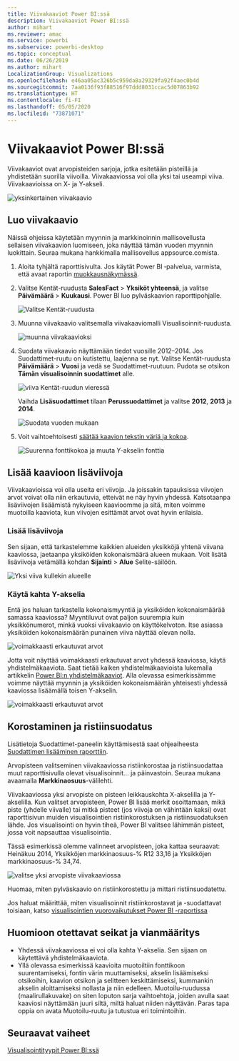 ```yaml
---
title: Viivakaaviot Power BI:ssä
description: Viivakaaviot Power BI:ssä
author: mihart
ms.reviewer: amac
ms.service: powerbi
ms.subservice: powerbi-desktop
ms.topic: conceptual
ms.date: 06/26/2019
ms.author: mihart
LocalizationGroup: Visualizations
ms.openlocfilehash: e46aa05ac326b5c959da8a29329fa92f4aec0b4d
ms.sourcegitcommit: 7aa0136f93f88516f97ddd8031ccac5d07863b92
ms.translationtype: HT
ms.contentlocale: fi-FI
ms.lasthandoff: 05/05/2020
ms.locfileid: "73871071"
---
```

# <a name="line-charts-in-power-bi"></a>Viivakaaviot Power BI:ssä
Viivakaaviot ovat arvopisteiden sarjoja, jotka esitetään pisteillä ja yhdistetään suorilla viivoilla. Viivakaaviossa voi olla yksi tai useampi viiva. Viivakaavioissa on X- ja Y-akseli. 

![yksinkertainen viivakaavio](media/power-bi-line-charts/power-bi-line.png)

## <a name="create-a-line-chart"></a>Luo viivakaavio
Näissä ohjeissa käytetään myynnin ja markkinoinnin mallisovellusta sellaisen viivakaavion luomiseen, joka näyttää tämän vuoden myynnin luokittain. Seuraa mukana hankkimalla mallisovellus appsource.comista.

1. Aloita tyhjältä raporttisivulta. Jos käytät Power BI ‑palvelua, varmista, että avaat raportin [muokkausnäkymässä](../service-interact-with-a-report-in-editing-view.md).

2. Valitse Kentät-ruudusta **SalesFact** \> **Yksiköt yhteensä**, ja valitse **Päivämäärä** > **Kuukausi**.  Power BI luo pylväskaavion raporttipohjalle.

    ![Valitse Kentät-ruudusta](media/power-bi-line-charts/power-bi-step1.png)

4. Muunna viivakaavio valitsemalla viivakaaviomalli Visualisoinnit-ruudusta. 

    ![muunna viivakaavioksi](media/power-bi-line-charts/power-bi-convert-to-line.png)
   

4. Suodata viivakaavio näyttämään tiedot vuosille 2012–2014. Jos Suodattimet-ruutu on kutistettu, laajenna se nyt. Valitse Kentät-ruudusta **Päivämäärä** \> **Vuosi** ja vedä se Suodattimet-ruutuun. Pudota se otsikon **Tämän visualisoinnin suodattimet** alle. 
     
    ![viiva Kentät-ruudun vieressä](media/power-bi-line-charts/power-bi-year-filter.png)

    Vaihda **Lisäsuodattimet** tilaan **Perussuodattimet** ja valitse **2012**, **2013** ja **2014**.

    ![Suodata vuoden mukaan](media/power-bi-line-charts/power-bi-filter-year.png)

6. Voit vaihtoehtoisesti [säätää kaavion tekstin väriä ja kokoa](power-bi-visualization-customize-title-background-and-legend.md). 

    ![Suurenna fonttikokoa ja muuta Y-akselin fonttia](media/power-bi-line-charts/power-bi-line-3years.png)

## <a name="add-additional-lines-to-the-chart"></a>Lisää kaavioon lisäviivoja
Viivakaavioissa voi olla useita eri viivoja. Ja joissakin tapauksissa viivojen arvot voivat olla niin erkautuvia, etteivät ne näy hyvin yhdessä. Katsotaanpa lisäviivojen lisäämistä nykyiseen kaavioomme ja sitä, miten voimme muotoilla kaaviota, kun viivojen esittämät arvot ovat hyvin erilaisia. 

### <a name="add-additional-lines"></a>Lisää lisäviivoja
Sen sijaan, että tarkastelemme kaikkien alueiden yksikköjä yhtenä viivana kaaviossa, jaetaanpa yksiköiden kokonaismäärä alueen mukaan. Voit lisätä lisäviivoja vetämällä kohdan **Sijainti** > **Alue** Selite-säilöön.

   ![Yksi viiva kullekin alueelle](media/power-bi-line-charts/power-bi-line-regions.png)


### <a name="use-two-y-axes"></a>Käytä kahta Y-akselia
Entä jos haluan tarkastella kokonaismyyntiä ja yksiköiden kokonaismäärää samassa kaaviossa? Myyntiluvut ovat paljon suurempia kuin yksikkönumerot, minkä vuoksi viivakaavio on käyttökelvoton. Itse asiassa yksiköiden kokonaismäärän punainen viiva näyttää olevan nolla.

   ![voimakkaasti erkautuvat arvot](media/power-bi-line-charts/power-bi-diverging.png)

Jotta voit näyttää voimakkaasti erkautuvat arvot yhdessä kaaviossa, käytä yhdistelmäkaaviota. Saat tietää kaiken yhdistelmäkaavioista lukemalla artikkelin [Power BI:n yhdistelmäkaaviot](power-bi-visualization-combo-chart.md). Alla olevassa esimerkissämme voimme näyttää myynnin ja yksiköiden kokonaismäärän yhteisesti yhdessä kaaviossa lisäämällä toisen Y-akselin. 

   ![voimakkaasti erkautuvat arvot](media/power-bi-line-charts/power-bi-dual-axes.png)

## <a name="highlighting-and-cross-filtering"></a>Korostaminen ja ristiinsuodatus
Lisätietoja Suodattimet-paneelin käyttämisestä saat ohjeaiheesta [Suodattimen lisääminen raporttiin](../power-bi-report-add-filter.md).

Arvopisteen valitseminen viivakaaviossa ristiinkorostaa ja ristiinsuodattaa muut raporttisivulla olevat visualisoinnit... ja päinvastoin. Seuraa mukana avaamalla **Markkinaosuus**-välilehti.  

Viivakaaviossa yksi arvopiste on pisteen leikkauskohta X-akselilla ja Y-akselilla. Kun valitset arvopisteen, Power BI lisää merkit osoittamaan, mikä piste (yhdelle viivalle) tai mitkä pisteet (jos viivoja on vähintään kaksi) ovat raporttisivun muiden visualisointien ristiinkorostuksen ja ristiinsuodatuksen lähde. Jos visualisointi on hyvin tiheä, Power BI valitsee lähimmän pisteet, jossa voit napsauttaa visualisointia.

Tässä esimerkissä olemme valinneet arvopisteen, joka kattaa seuraavat: Heinäkuu 2014, Yksikköjen markkinaosuus-% R12 33,16 ja Yksikköjen markkinaosuus-% 34,74.

![valitse yksi arvopiste viivakaaviossa](media/power-bi-line-charts/power-bi-single-select.png)

Huomaa, miten pylväskaavio on ristiinkorostettu ja mittari ristiinsuodatettu.

Jos haluat määrittää, miten visualisoinnit ristiinkorostavat ja -suodattavat toisiaan, katso [visualisointien vuorovaikutukset Power BI -raportissa](../service-reports-visual-interactions.md)

## <a name="considerations-and-troubleshooting"></a>Huomioon otettavat seikat ja vianmääritys
* Yhdessä viivakaaviossa ei voi olla kahta Y-akselia.  Sen sijaan on käytettävä yhdistelmäkaaviota.
* Yllä olevassa esimerkissä kaavioita muotoiltiin fonttikoon suurentamiseksi, fontin värin muuttamiseksi, akselin lisäämiseksi otsikoihin, kaavion otsikon ja selitteen keskittämiseksi, kummankin akselin aloittamiseksi nollasta ja niin edelleen. Muotoilu-ruudussa (maalirullakuvake) on siten loputon sarja vaihtoehtoja, joiden avulla saat kaaviosi näyttämään juuri siltä, miltä haluat niiden näyttävän. Paras tapa oppia on avata Muotoilu-ruutu ja tutustua eri toimintoihin.

## <a name="next-steps"></a>Seuraavat vaiheet

[Visualisointityypit Power BI:ssä](power-bi-visualization-types-for-reports-and-q-and-a.md)



